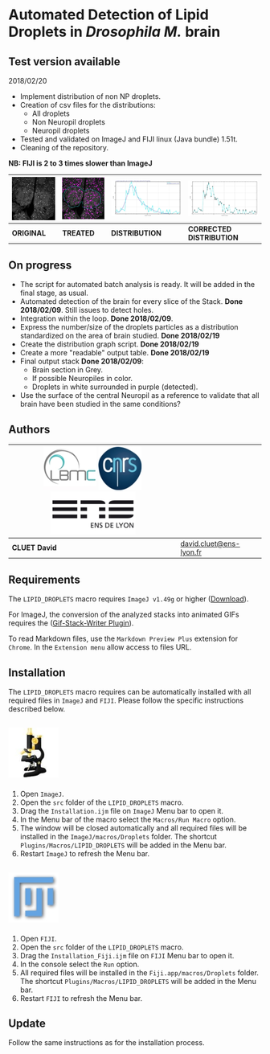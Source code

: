 Automated Detection of Lipid Droplets in *Drosophila M.* brain
===


**Test version available**
--

2018/02/20

- Implement distribution of non NP droplets.
- Creation of csv files for the distributions:
    - All droplets
    - Non Neuropil droplets
    - Neuropil droplets
- Tested and validated on ImageJ and FIJI linux (Java bundle) 1.51t.
- Cleaning of the repository.

**NB: FIJI is 2 to 3 times slower than ImageJ**


|![Example original](doc/Original.jpg)|![Example treated](doc/Treated.jpg)|![Example distribution](doc/Distribution.jpg)|![Example corrected distribution](doc/CDistribution.jpg)
|-------------------------------------|-----------------------------------|-----------------------------------|-----------------------------------|
|**ORIGINAL**   |**TREATED**   |**DISTRIBUTION**   |**CORRECTED DISTRIBUTION**   |


**On progress**
--
- The script for automated batch analysis is ready. It will be added in the final stage, as usual.
- Automated detection of the brain for every slice of the Stack. **Done 2018/02/09**. Still issues to detect holes.
- Integration within the loop. **Done 2018/02/09**.
- Express the number/size of the droplets particles as a distribution standardized on the area of brain studied. **Done 2018/02/19**
- Create the distribution graph script. **Done 2018/02/19**
- Create a more "readable" output table. **Done 2018/02/19**
- Final output stack **Done 2018/02/09**:
    - Brain section in Grey.
    - If possible Neuropiles in color.
    - Droplets in white surrounded in purple (detected).
- Use the surface of the central Neuropil as a reference to validate that all brain have been studied in the same conditions?


**Authors**
--

| ![LBMC Logo](doc/Logo_LBMC.jpg) ![CNRS Logo](doc/Logo_cnrs.jpg) ![ENS Logo](doc/Logo_ens.jpg) ||
|-----------------------------|------------|
|**CLUET David**|     [david.cluet@ens-lyon.fr](david.cluet@ens-lyon.fr)|


**Requirements**
--
The `LIPID_DROPLETS` macro requires `ImageJ v1.49g` or higher ([Download](https://imagej.nih.gov/ij/download.html)).

For ImageJ, the conversion of the analyzed stacks into animated GIFs requires the ([Gif-Stack-Writer Plugin](https://imagej.nih.gov/ij/plugins/gif-stack-writer.html)).

To read Markdown files, use the `Markdown Preview Plus` extension for `Chrome`. In the `Extension menu` allow access to files URL.


**Installation**
--
The `LIPID_DROPLETS` macro requires can be automatically installed with all required files in `ImageJ` and `FIJI`. Please follow the specific instructions described below.


![ImageJ Logo](doc/IJ.jpg)
---
1. Open `ImageJ`.
2. Open the `src` folder of the `LIPID_DROPLETS` macro.
3. Drag the `Installation.ijm` file on `ImageJ` Menu bar to open it.
4. In the Menu bar of the macro select the `Macros/Run Macro` option.
5. The window will be closed automatically and all required files will be installed in the `ImageJ/macros/Droplets` folder. The shortcut `Plugins/Macros/LIPID_DROPLETS` will be added in the Menu bar.
6. Restart `ImageJ` to refresh the Menu bar.


![FIJI Logo](doc/FIJI.jpg)
---
1. Open `FIJI`.
2. Open the `src` folder of the `LIPID_DROPLETS` macro.
3. Drag the `Installation_Fiji.ijm` file on `FIJI` Menu bar to open it.
4. In the console select the `Run` option.
5. All required files will be installed in the `Fiji.app/macros/Droplets` folder. The shortcut `Plugins/Macros/LIPID_DROPLETS` will be added in the Menu bar.
6. Restart `FIJI` to refresh the Menu bar.


Update
---
Follow the same instructions as for the installation process.
